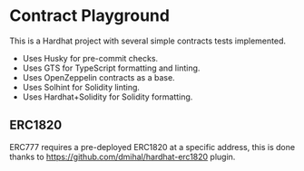 # Contract Playground

This is a Hardhat project with several simple contracts tests implemented.

- Uses Husky for pre-commit checks.
- Uses GTS for TypeScript formatting and linting.
- Uses OpenZeppelin contracts as a base.
- Uses Solhint for Solidity linting.
- Uses Hardhat+Solidity for Solidity formatting.

## ERC1820

ERC777 requires a pre-deployed ERC1820 at a specific address, this is done thanks to <https://github.com/dmihal/hardhat-erc1820> plugin.
